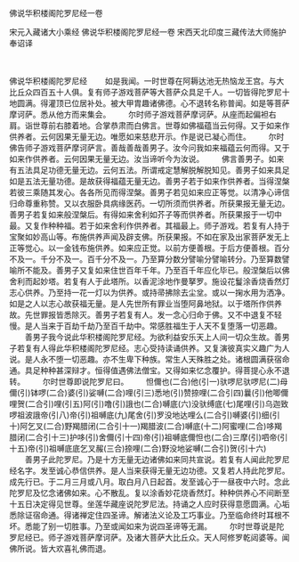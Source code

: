 佛说华积楼阁陀罗尼经一卷


宋元入藏诸大小乘经
佛说华积楼阁陀罗尼经一卷
宋西天北印度三藏传法大师施护奉诏译


　　

佛说华积楼阁陀罗尼经
　　如是我闻。一时世尊在阿耨达池无热恼龙王宫。与大比丘众四百五十人俱。复有师子游戏菩萨等大菩萨众具足千人。一切皆得陀罗尼十地圆满。得灌顶已位居补处。被大甲胄趣诸佛德。心不退转名称普闻。如是等菩萨摩诃萨。悉从他方而来集会。
　　尔时师子游戏菩萨摩诃萨。从座而起偏袒右肩。诣世尊前右膝着地。合掌恭肃而白佛言。世尊如佛福蕴当云何得。又于如来作供养者。云何因果无量无边。唯愿如来慈悲开示。作是说已凝心而住。
　　尔时佛告师子游戏菩萨摩诃萨言。善哉善哉善男子。汝今问我如来福蕴云何而得。又于如来作供养者。云何因果无量无边。汝当谛听今为汝说。
　　佛言善男子。如来有五法具足功德无量无边。云何五法。所谓戒定慧解脱解脱知见。善男子如来具足如是五法无量功德。是故获得福蕴无量无边。善男子若于如来作供养者。当得涅槃若彼三乘随其发心。各各所见而得涅槃。善男子若见如来应正等觉。以清净心谛信归命尊重称赞。又以衣服卧具病缘医药。一切所须而供养者。所获果报无量无边。善男子若复如来般涅槃后。有得如来舍利如芥子等而供养者。所获果报于一切中最。又复作种种福。若于如来舍利作供养者。其福最上。师子游戏。若复有人持于宝聚如妙高山等。布施供养声闻及辟支佛。所获果报。不如在家及出家菩萨发无上正等觉心。以一金钱布施供养。如来应正觉。以前方便善根。于后方便善根。百分不及一。千分不及一。百千分不及一。乃至算分数分譬喻分譬喻转分。乃至算数譬喻所不能及。善男子又复如来住世百年千年。乃至百千年应化毕已。般涅槃后以佛舍利而起妙塔。若复有人于此塔所。以香泥涂地作曼拏罗。施设花鬘涂香烧香然灯志心供养。乃至持一花一灯以为供养。或持帚拂除去尘坌。或以一掬水用为洒净。如是之人以志心故获福无量。是人先世所有罪业当堕阿鼻地狱。以于塔所作供养故。先世罪报皆悉除灭。善男子若复有人。发一念心归命于佛。又不中退复不轻慢。是人当来于百劫千劫乃至百千劫中。常感胜福生于人天不复堕落一切恶趣。
　　善男子我今说此华积楼阁陀罗尼经。为欲利益安乐天上人间一切众生故。善男子若复有人得此华积楼阁陀罗尼经。志心受持读诵供养。又复演彼真实义趣广为人说。是人永不堕一切恶趣。亦不生卑下种族。常生人天殊胜之处。诸根圆满获宿命通。具足种种甚深辩才。恒得值遇佛法僧宝。又得如来忆念覆护。得菩提心永不退转。
　　尔时世尊即说陀罗尼曰。
　　怛儞也(二合)他(引一)驮啰尼驮啰尼(二)母儞(引)钵啰(二合)婆(引)娑嚩(二合)哩(引三)悉地(引)赞捺哩(二合引四)曩(引)他唧儞哩贺(二合引)哩(引五)阿(引)噜(引)誐也(二合)嚩底(六)没驮缚底(七)尾哩(引)乌迦致啰祖波誐帝(引八)帝(引)祖嚩底(九)尾舍(引)罗没地达哩么(二合引)嚩婆(引)细(引十)阿乞叉(二合)野羯腊闭(二合引十一)羯腊波(二合)嚩底(十二)阿蜜哩(二合)哆羯腊闭(二合引十三)护哆(引)舍儞(引十四)帝(引)祖嚩底儞怛也(二合)三摩(引)呬帝(引十五)帝(引)祖嚩底底乞叉赧(三合)捺哩(二合)野没地娑嚩(二合引)贺(引十六)
　　善男子此陀罗尼。乃是十方无量无边诸佛如来同共宣说。若复有人闻此陀罗尼经名字。发至诚心恭信供养。是人当来获得无量无边功德。又复若人持此陀罗尼。成先行已。于二月三月或八月。取白月八日起首。发至诚心于一昼夜中六时。念此陀罗尼及忆念诸佛如来。心不散乱。复以涂香妙花烧香然灯。种种供养心不间断至十五日决定得见世尊。坐莲华藏座说陀罗尼法。持诵之人应时获得意愿圆满。心垢悉除证宿命通。得诸禅定住四圣谛。解诸法义论及工巧事业。乃至临命终时耳根不坏。悉能了别一切胜事。乃至或闻如来为说四圣谛等无漏。
　　尔时世尊说是陀罗尼经已。师子游戏菩萨摩诃萨。及诸大菩萨大比丘众。天人阿修罗乾闼婆等。闻佛所说。皆大欢喜礼佛而退。



